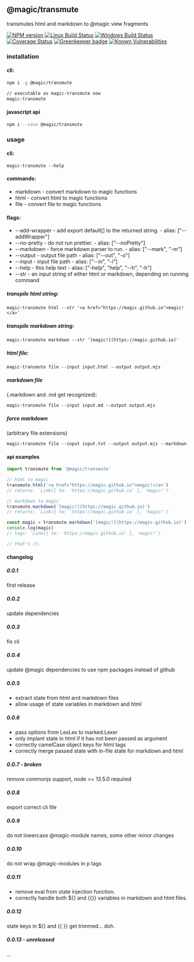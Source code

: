 ## @magic/transmute
transmutes html and markdown to @magic view fragments

[![NPM version][npm-image]][npm-url]
[![Linux Build Status][travis-image]][travis-url]
[![Windows Build Status][appveyor-image]][appveyor-url]
[![Coverage Status][coveralls-image]][coveralls-url]
[![Greenkeeper badge][greenkeeper-image]][greenkeeper-url]
[![Known Vulnerabilities][snyk-image]][snyk-url]


### installation

#### cli:
```bash
npm i -g @magic/transmute

// executable as magic-transmute now
magic-transmute
```

#### javascript api
```bash
npm i --save @magic/transmute
```

### usage

#### cli:

`magic-transmute --help`

#### commands:
* markdown - convert markdown to magic functions
* html     - convert html to magic functions
* file     - convert file to magic functions

#### flags:
* --add-wrapper - add export default[] to the returned string. - alias: ["--addWrapper"]
* --no-pretty   - do not run prettier. - alias: ["--noPretty"]
* --markdown    - force markdown parser to run. - alias: ["--mark", "-m"]
* --output      - output file path - alias: ["--out", "-o"]
* --input       - input file path - alias: ["--in", "-i"]
* --help        - this help text - alias: ["-help", "help", "--h", "-h"]
* --str         - an input string of either html or markdown, depending on running command

##### transpile html string:
`magic-transmute html --str '<a href="https://magic.github.io">magic!</a>'`

##### transpile markdown string:
`magic-transmute markdown --str '[magic!](https://magic.github.io)'`

##### html file:
`magic-transmute file --input input.html --output output.mjs`

##### markdown file
(.markdown and .md get recognized):

`magic-transmute file --input input.md --output output.mjs`

##### force markdown
(arbitrary file extensions)

`magic-transmute file --input input.txt --output output.mjs --markdown`


#### api examples
```javascript
import transmute from '@magic/transmute'

// html to magic
transmute.html('<a href="https://magic.github.io">magic!</a>')
// returns: `Link({ to: 'https://magic.github.io' }, 'magic!')`

// markdown to magic
transmute.markdown('[magic!](https://magic.github.io)')
// returns: `Link({ to: 'https://magic.github.io' }, 'magic!')`

const magic = transmute.markdown('[magic!](https://magic.github.io)')
console.log(magic)
// logs: `Link({ to: 'https://magic.github.io' }, 'magic!')`

// that's it.
```

#### changelog

##### 0.0.1
first release

##### 0.0.2
update dependencies

##### 0.0.3
fix cli

##### 0.0.4
update @magic dependencies to use npm packages instead of github

##### 0.0.5
* extract state from html and markdown files
* allow usage of state variables in markdown and html

##### 0.0.6
* pass options from LexLex to marked.Lexer
* only implant state in html if it has not been passed as argument
* correctly camelCase object keys for html tags
* correctly merge passed state with in-file state for markdown and html

##### 0.0.7 - broken
remove commonjs support, node >= 13.5.0 required

##### 0.0.8
export correct cli file

##### 0.0.9
do not lowercase @magic-module names, some other minor changes

##### 0.0.10
do not wrap @magic-modules in p tags

##### 0.0.11
* remove eval from state injection function.
* correctly handle both ${} and {{}} variables in markdown and html files.

##### 0.0.12
state keys in ${} and {{ }} get trimmed... doh.

##### 0.0.13 - unreleased
...

[npm-image]: https://img.shields.io/npm/v/@magic/transmute.svg
[npm-url]: https://www.npmjs.com/package/@magic/transmute
[travis-image]: https://img.shields.io/travis/com/magic/transmute/master
[travis-url]: https://travis-ci.com/magic/transmute
[appveyor-image]: https://img.shields.io/appveyor/ci/magic/transmute/master.svg
[appveyor-url]: https://ci.appveyor.com/project/magic/transmute/branch/master
[coveralls-image]: https://coveralls.io/repos/github/magic/transmute/badge.svg
[coveralls-url]: https://coveralls.io/github/magic/transmute
[greenkeeper-image]: https://badges.greenkeeper.io/magic/transmute.svg
[greenkeeper-url]: https://badges.greenkeeper.io/magic/transmute.svg
[snyk-image]: https://snyk.io/test/github/magic/transmute/badge.svg
[snyk-url]: https://snyk.io/test/github/magic/transmute

